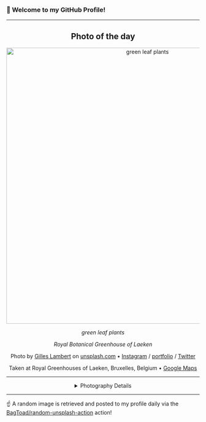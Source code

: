 ### 👋 Welcome to my GitHub Profile!

----
<div align="center">

## Photo of the day
  
  <a href="https://unsplash.com/photos/green-leaf-plants-mSK5nNsAsLY"><img width="720" src="https://images.unsplash.com/photo-1493673272479-a20888bcee10?crop=entropy&cs=tinysrgb&fit=max&fm=jpg&ixid=M3w1OTQ0OTd8MHwxfHJhbmRvbXx8fHx8fHx8fDE3MjE5NzQxMDR8&ixlib=rb-4.0.3&q=80&w=1080" alt="green leaf plants"></a>
  
  <em>green leaf plants</em>
  
  <em>Royal Botanical Greenhouse of Laeken</em>

  Photo by [Gilles Lambert](http://www.gilleslambert.be/photography) on [unsplash.com](https://unsplash.com/) • [Instagram](https://instagram.com/gilleslambert) / [portfolio](http://www.gilleslambert.be/photography) / [Twitter](https://twitter.com/blackbrd)
  
  Taken at Royal Greenhouses of Laeken, Bruxelles, Belgium • [Google Maps](https://www.google.com/maps/search/?api=1&query=50.8907986,4.35902420000002)
  
  ---
  
<details>
<summary>Photography Details</summary>
  
| Parameter     | Value |
| ------------- | ----- |
| Camera Model  | null |
| Exposure Time | null |
| Aperture      | null |
| Focal Length  | null |
| ISO           | null |
| Location      | Royal Greenhouses of Laeken, Bruxelles, Belgium (Belgium) |
| Coordinates   | Latitude 50.8907986, Longitude 4.35902420000002 |

</details>

</div>

----

☝️ A random image is retrieved and posted to my profile daily via the [BagToad/random-unsplash-action](https://github.com/BagToad/random-unsplash-action) action!
